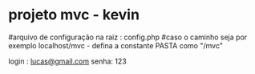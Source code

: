 # projeto mvc - kevin

#arquivo de configuração na raiz : config.php
#caso o caminho seja por exemplo localhost/mvc - defina a constante PASTA como "/mvc"


login : lucas@gmail.com
senha: 123
